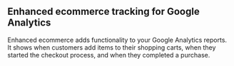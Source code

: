 ## Enhanced ecommerce tracking for Google Analytics
Enhanced ecommerce adds functionality to your Google Analytics reports. It shows when customers add items to their shopping carts, when they started the checkout process, and when they completed a purchase.
